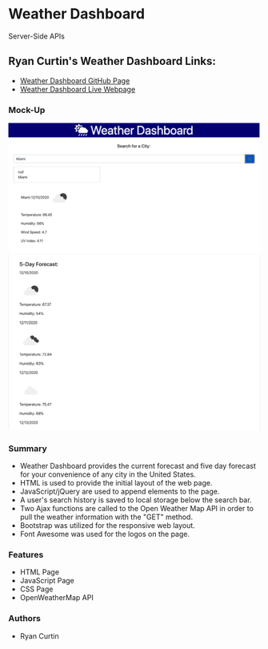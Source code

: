 # Weather Dashboard
Server-Side APIs

## Ryan Curtin's Weather Dashboard Links:
* [Weather Dashboard GitHub Page](https://github.com/rpc08002/Weather-Dashboard)
* [Weather Dashboard Live Webpage](https://rpc08002.github.io/Weather-Dashboard/)

### Mock-Up
![Weather Dashboard](Assets/mockup.png)
![Weather Dashboard](Assets/mockup2.png)

### Summary
* Weather Dashboard provides the current forecast and five day forecast for your convenience of any city in the United States.
* HTML is used to provide the initial layout of the web page.
* JavaScript/jQuery are used to append elements to the page.
* A user's search history is saved to local storage below the search bar.
* Two Ajax functions are called to the Open Weather Map API in order to pull the weather information with the "GET" method.
* Bootstrap was utilized for the responsive web layout.
* Font Awesome was used for the logos on the page.

### Features
* HTML Page
* JavaScript Page
* CSS Page
* OpenWeatherMap API

### Authors
* Ryan Curtin